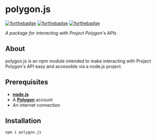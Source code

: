 # polygon.js 

[![forthebadge](https://forthebadge.com/images/badges/0-percent-optimized.svg)](https://forthebadge.com)
[![forthebadge](https://forthebadge.com/images/badges/mom-made-pizza-rolls.svg)](https://forthebadge.com)
[![forthebadge](https://forthebadge.com/images/badges/powered-by-comcast.svg)](https://forthebadge.com)

*A package for interacting with Project Polygon's APIs*

## About

polygon.js is an npm module intended to make interacting with Project Polygon's API easy and accessible via a node.js project.

## Prerequisites

- [**node.js**](https://nodejs.org/en/download/)
- A [**Polygon**](https://polygon.pizzaboxer.xyz/) account
- An internet connection

## Installation

`npm i polygon.js`